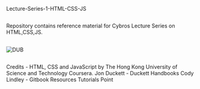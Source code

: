 
Lecture-Series-1-HTML-CSS-JS

##

Repository contains reference material for Cybros Lecture Series on  HTML,CSS,JS.

##

![DUB](https://img.shields.io/dub/l/vibe-d.svg?style=flat)

##

Credits - HTML, CSS and JavaScript by The Hong Kong University of Science and Technology Coursera.
          Jon Duckett - Duckett Handbooks
          Cody Lindley - Gitbook Resources
          Tutorials Point
